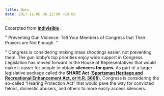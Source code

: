```yaml
---
title: Guns
date: 2017-11-06 06:22:00 -08:00
---
```


Excerpted from [**Indivisible**](https://www.indivisible.org/) :

"  Preventing Gun Violence: Tell Your Members of Congress that Their Prayers are Not Enough.  "

"  Congress is considering making mass shootings easier, not preventing them. The gun lobby’s top priorities enjoy wide support in Congress. Legislation has moved forward in the House of Representatives that would make it easier for people to obtain **silencers for guns**. As part of a larger legislative package called the **SHARE Act** ([**Sportsman Heritage and Recreational Enhancement Act, or H.R. 3668**](https://www.congress.gov/bill/115th-congress/house-bill/3668/text)), Congress is considering the so-called “Hearing Protection Act” that would pave the way for convicted felons, domestic abusers, and others to more easily access silencers.
